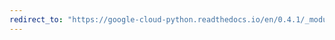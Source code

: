 ```yaml
---
redirect_to: "https://google-cloud-python.readthedocs.io/en/0.4.1/_modules/gcloud/datastore/helpers.html"
---
```


